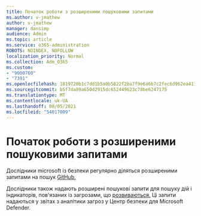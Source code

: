 ```yaml
---
title: Початок роботи з розширеними пошуковими запитами
ms.author: v-jmathew
author: v-jmathew
manager: dansimp
audience: Admin
ms.topic: article
ms.service: o365-administration
ROBOTS: NOINDEX, NOFOLLOW
localization_priority: Normal
ms.collection: Adm_O365
ms.custom:
- "9000760"
- "7391"
ms.openlocfilehash: 1819720b1c7dd1b5a0b5822f2ba7f9e6a6b7c2fec6d962ea411b8a3a350cc758
ms.sourcegitcommit: b5f7da89a650d2915dc652449623c78be6247175
ms.translationtype: MT
ms.contentlocale: uk-UA
ms.lasthandoff: 08/05/2021
ms.locfileid: "54017009"
---
```

# <a name="get-started-with-advanced-hunting-queries"></a>Початок роботи з розширеними пошуковими запитами

Дослідники microsoft із безпеки регулярно діляться розширеними запитами на пошук [GitHub.](https://go.microsoft.com/fwlink/?linkid=2144624)

Дослідники також надають розширені пошукові запити для пошуку дій і індикаторів, пов'язаних із загрозами, що [розвиваються.](https://go.microsoft.com/fwlink/?linkid=2145808) Ці запити надаються у звітах з аналітики загроз у Центр безпеки для Microsoft Defender.

